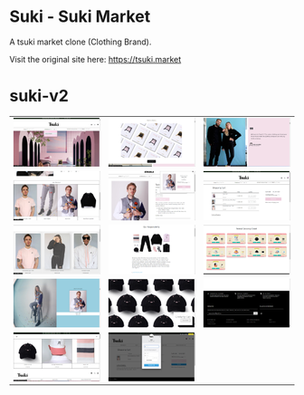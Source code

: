 # Suki - Suki Market

A tsuki market clone (Clothing Brand).

Visit the original site here:
https://tsuki.market

# suki-v2

<table>

  <tr>
      <td><img src="screenshots/sukiss (7).png" alt="7" width = 300px ></td>
      <td><img src="screenshots/sukiss (8).png" alt="8" width = 300px ></td>
      <td><img src="screenshots/sukiss (9).png" alt="9" width = 300px ></td>
  </tr>
   <tr>
      <td><img src="screenshots/sukiss (3).png" alt="3" width = 300px ></td>
      <td><img src="screenshots/sukiss (4).png" alt="4" width = 300px ></td>
      <td><img src="screenshots/sukiss (6).png" alt="6" width = 300px ></td>
  </tr>

  <tr>
    <td> <img src="screenshots/sukiss (1).png"  alt="1" width = 300px ></td>
    <td><img src="screenshots/sukiss (13).png" alt="113" width = 300px ></td>
    <td><img src="screenshots/sukiss (5).png" alt="5" width = 300px ></td>
   </tr> 
  <tr>
      <td><img src="screenshots/sukiss (10).png" alt="10" width = 300px ></td>
      <td><img src="screenshots/sukiss (11).png" alt="11" width = 300px ></td>
      <td><img src="screenshots/sukiss (12).png" alt="12" width = 300px ></td>
  </tr>
  <tr>
      <td><img src="screenshots/sukiss (14).png" alt="10" width = 300px ></td>
      <td><img src="screenshots/sukiss (15).png" alt="11" width = 300px ></td>
  </tr>
</table>
